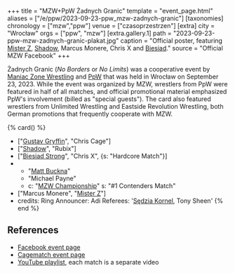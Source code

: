 +++
title = "MZW+PpW Żadnych Granic"
template = "event_page.html"
aliases = ["/e/ppw/2023-09-23-ppw_mzw-zadnych-granic"]
[taxonomies]
chronology = ["mzw","ppw"]
venue = ["czasoprzestrzen"]
[extra]
city = "Wrocław"
orgs = ["ppw", "mzw"]
[extra.gallery.1]
path = "2023-09-23-ppw-mzw-zadnych-granic-plakat.jpg"
caption = "Official poster, featuring [Mister Z](@/w/mister-z.md), [Shadow](@/w/shadow.md), Marcus Monere, Chris X and [Biesiad](@/w/biesiad.md)."
source = "Official MZW Facebook"
+++

Żadnych Granic (_No Borders_ or _No Limits_) was a cooperative event by [Maniac Zone Wrestling](@/o/mzw.md) and [PpW](@/o/ppw.md) that was held in Wrocław on September 23, 2023. While the event was organized by MZW, wrestlers from PpW were featured in half of all matches, and official promotional material emphasized PpW's involvement (billed as "special guests"). The card also featured wrestlers from Unlimited Wrestling and Eastside Revolution Wrestling, both German promotions that frequently cooperate with MZW.

{% card() %}
- ["[Gustav Gryffin](@/w/gustav-gryffin.md)", "Chris Cage"]
- ["[Shadow](@/w/shadow.md)", "Rubix"]
- ["[Biesiad Strong](@/w/biesiad.md)", "Chris X", {s: "Hardcore Match"}]
- - "[Matt Buckna](@/w/matt-buckna.md)"
  - "Michael Payne"
  - c: "[MZW Championship](@/c/mzw-championship.md)"
    s: "#1 Contenders Match"
- ["Marcus Monere", "[Mister Z](@/w/mister-z.md)"]
- credits:
    Ring Announcer: Adi
    Referees: '[Sędzia Kornel](@/w/sedzia-kornel.md), Tony Sheen'
{% end %}

## References

* [Facebook event page](https://www.facebook.com/events/1031532237862352)
* [Cagematch event page](https://www.cagematch.net/?id=1&nr=375104)
* [YouTube playlist](https://www.youtube.com/playlist?list=PL9jkhNR2Sx8ge-csZg10eYBYqmmANbvAK), each match is a separate video
